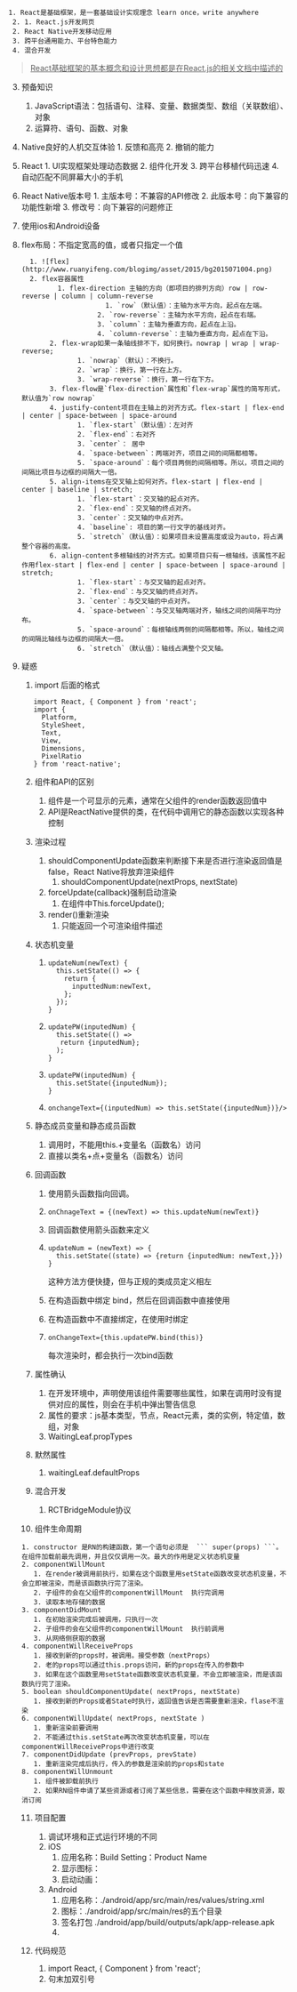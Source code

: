     1. React是基础框架，是一套基础设计实现理念 learn once，write anywhere
     2. 1. React.js开发网页
     2. React Native开发移动应用
     3. 跨平台通用能力、平台特色能力
     4. 混合开发

><u>React基础框架的基本概念和设计思想都是在React.js的相关文档中描述的</u>
  3. 预备知识
     1. JavaScript语法：包括语句、注释、变量、数据类型、数组（关联数组）、对象
     2. 运算符、语句、函数、对象

   4. Native良好的人机交互体验
     1. 反馈和高亮
     2. 撤销的能力

   5. React
     1. UI实现框架处理动态数据
     2. 组件化开发
     3. 跨平台移植代码迅速
     4. 自动匹配不同屏幕大小的手机

   6. React Native版本号
     1. 主版本号：不兼容的API修改
     2. 此版本号：向下兼容的功能性新增
     3. 修改号：向下兼容的问题修正

  7. 使用ios和Android设备

  8. flex布局：不指定宽高的值，或者只指定一个值

           1. ![flex](http://www.ruanyifeng.com/blogimg/asset/2015/bg2015071004.png)
           2. flex容器属性
                  1. flex-direction 主轴的方向（即项目的排列方向）row | row-reverse | column | column-reverse
                              1. `row`（默认值）：主轴为水平方向，起点在左端。
                            2. `row-reverse`：主轴为水平方向，起点在右端。
                            3. `column`：主轴为垂直方向，起点在上沿。
                            4. `column-reverse`：主轴为垂直方向，起点在下沿。
                2. flex-wrap如果一条轴线排不下，如何换行。nowrap | wrap | wrap-reverse;
                       1. `nowrap`（默认）：不换行。
                       2. `wrap`：换行，第一行在上方。
                       3. `wrap-reverse`：换行，第一行在下方。
                3. flex-flow是`flex-direction`属性和`flex-wrap`属性的简写形式，默认值为`row nowrap`
                4. justify-content项目在主轴上的对齐方式。flex-start | flex-end | center | space-between | space-around
                       1. `flex-start`（默认值）：左对齐
                       2. `flex-end`：右对齐
                       3. `center`： 居中
                       4. `space-between`：两端对齐，项目之间的间隔都相等。
                       5. `space-around`：每个项目两侧的间隔相等。所以，项目之间的间隔比项目与边框的间隔大一倍。
                5. align-items在交叉轴上如何对齐。flex-start | flex-end | center | baseline | stretch;
                       1. `flex-start`：交叉轴的起点对齐。
                       2. `flex-end`：交叉轴的终点对齐。
                       3. `center`：交叉轴的中点对齐。
                       4. `baseline`: 项目的第一行文字的基线对齐。
                       5. `stretch`（默认值）：如果项目未设置高度或设为auto，将占满整个容器的高度。
                6. align-content多根轴线的对齐方式。如果项目只有一根轴线，该属性不起作用flex-start | flex-end | center | space-between | space-around | stretch;
                       1. `flex-start`：与交叉轴的起点对齐。
                       2. `flex-end`：与交叉轴的终点对齐。
                       3. `center`：与交叉轴的中点对齐。
                       4. `space-between`：与交叉轴两端对齐，轴线之间的间隔平均分布。
                       5. `space-around`：每根轴线两侧的间隔都相等。所以，轴线之间的间隔比轴线与边框的间隔大一倍。
                       6. `stretch`（默认值）：轴线占满整个交叉轴。

  9. 疑惑

       1. import 后面的格式
       ```
          import React, { Component } from 'react';
          import {
            Platform,
            StyleSheet,
            Text,
            View,
            Dimensions,
            PixelRatio
          } from 'react-native';
       ```

       2. 组件和API的区别
          1. 组件是一个可显示的元素，通常在父组件的render函数返回值中
          2. API是ReactNative提供的类，在代码中调用它的静态函数以实现各种控制​

       3. 渲染过程

          1. shouldComponentUpdate函数来判断接下来是否进行渲染返回值是false，React Native将放弃渲染组件
             1. shouldComponentUpdate(nextProps, nextState)
          2. forceUpdate(callback)强制启动渲染
             1. 在组件中This.forceUpdate();
          3. render()重新渲染
             1. 只能返回一个可渲染组件描述

       4. 状态机变量

          1. ```
             updateNum(newText) {
               this.setState(() => {
                 return {
                   inputtedNum:newText,
                 };
               });
             }
             ```

          2. ```
             updatePW(inputedNum) {
               this.setState(() => 
               	return {inputedNum};
               );
             }
             ```

          3. ```
             updatePW(inputedNum) {
               this.setState({inputedNum});
             }
             ```

          4. ```
             onchangeText={(inputedNum) => this.setState({inputedNum})}/>
             ```

       5. 静态成员变量和静态成员函数

          1. 调用时，不能用this.+变量名（函数名）访问
          2. 直接以类名+点+变量名（函数名）访问

       6. 回调函数

          1. 使用箭头函数指向回调。  

          2. ```
             onChnageText = {(newText) => this.updateNum(newText)}
             ```

          3. 回调函数使用箭头函数来定义

          4. ```
             updateNum = (newText) => {
               this.setState((state) => {return {inputedNum: newText,}})
             }
             ```

             这种方法方便快捷，但与正规的类成员定义相左

          5. 在构造函数中绑定 bind，然后在回调函数中直接使用

          6. 在构造函数中不直接绑定，在使用时绑定

          7. ```
             onChangeText={this.updatePW.bind(this)}
             ```

             每次渲染时，都会执行一次bind函数

       7. 属性确认

          1. 在开发环境中，声明使用该组件需要哪些属性，如果在调用时没有提供对应的属性，则会在手机中弹出警告信息
          2. 属性的要求：js基本类型，节点，React元素，类的实例，特定值，数组，对象
          3. WaitingLeaf.propTypes

       8. 默然属性

          1. waitingLeaf.defaultProps

       9. 混合开发

          1. RCTBridgeModule协议

       10. 组件生命周期

         1. constructor 是RN的构建函数，第一个语句必须是  ``` super(props) ```。在组件加载前最先调用，并且仅仅调用一次。最大的作用是定义状态机变量
         2. componentWillMount  
            1. 在render被调用前执行，如果在这个函数里用setState函数改变状态机变量，不会立即被渲染，而是该函数执行完了渲染。
            2. 子组件的会在父组件的componentWillMount  执行完调用
            3. 读取本地存储的数据
         3. componentDidMount
            1. 在初始渲染完成后被调用，只执行一次
            2. 子组件的会在父组件的componentWillMount  执行前调用
            3. 从网络侧获取的数据
         4. componentWillReceiveProps
            1. 接收到新的props时，被调用。接受参数（nextProps）
            2. 老的props可以通过this.props访问，新的props在传入的参数中
            3. 如果在这个函数里用setState函数改变状态机变量，不会立即被渲染，而是该函数执行完了渲染。
         5. boolean shouldComponentUpdate( nextProps, nextState)
            1. 接收到新的Props或者State时执行，返回值告诉是否需要重新渲染，flase不渲染
         6. componentWillUpdate( nextProps, nextState )
            1. 重新渲染前要调用
            2. 不能通过this.setState再次改变状态机变量，可以在componentWillReceiveProps中进行改变
         7. componentDidUpdate (prevProps, prevState)
            1. 重新渲染完成后执行，传入的参数是渲染前的props和state
         8. componentWillUnmount
            1. 组件被卸载前执行
            2. 如果RN组件申请了某些资源或者订阅了某些信息，需要在这个函数中释放资源，取消订阅

       11. 项目配置

           1. 调试环境和正式运行环境的不同
           2. iOS 
              1. 应用名称：Build Setting：Product Name
              2. 显示图标：
              3. 启动动画：
           3. Android
              1. 应用名称：./android/app/src/main/res/values/string.xml
              2. 图标：./android/app/src/main/res的五个目录
              3. 签名打包 ./android/app/build/outputs/apk/app-release.apk
              4. ​

       12. 代码规范

           1. import React, { Component } from 'react';
           2. 句末加双引号


